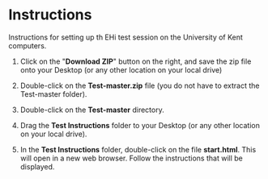 Instructions
============
Instructions for setting up th EHi test session on the University of Kent computers.

1. Click on the "**Download ZIP**" button on the right, and save the zip file onto your Desktop (or any other location on your local drive)

2. Double-click on the **Test-master.zip** file (you do not have to extract the Test-master folder).

3. Double-click on the **Test-master** directory.

4. Drag the **Test Instructions** folder to your Desktop (or any other location on your local drive).

5. In the **Test Instructions** folder, double-click on the file **start.html**. This will open in a new web browser. Follow the instructions that will be displayed.
